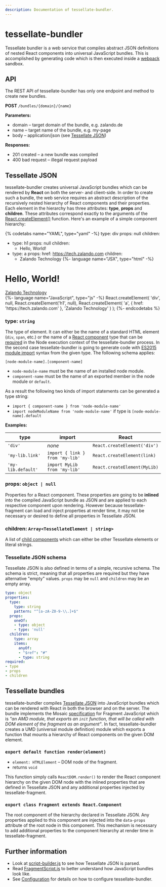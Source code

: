 ```yaml
---
description: Documentation of tessellate-bundler.
---
```


# tessellate-bundler

Tessellate bundler is a web service that compiles abstract JSON definitions of nested React components into universal JavaScript bundles. This is accomplished by generating code which is then executed inside a [webpack](https://webpack.js.org) sandbox.

## API

The REST API of tessellate-bundler has only one endpoint and method to create new bundles.

**POST** `/bundles/{domain}/{name}`

**Parameters:**

* domain – target domain of the bundle, e.g. zalando.de
* name – target name of the bundle, e.g. my-page
* body – application/json (see [Tessellate JSON](#tessellate-json))

**Responses:**

* 201 created – a new bundle was compiled
* 400 bad request – illegal request payload

## Tessellate JSON

tessellate-bundler creates universal JavaScript bundles which can be rendered by **React** on both the server- and client-side. In order to create such a bundle, the web service requires an abstract description of the recursively nested hierarchy of React components and their properties. Each element in the hierarchy has three attributes: **type**, **props** and **children**. These attributes correspond exactly to the arguments of the [React.createElement()](https://facebook.github.io/react/docs/react-api.html#createelement) function. Here's an example of a simple component hierarchy:

{% codetabs name="YAML", type="yaml" -%}
type: div
props: null
children:
- type: h1
  props: null
  children:
  - Hello, World!
- type: a
  props:
    href: https://tech.zalando.com
  children:
  - Zalando Technology
{%- language name="JSX", type="html" -%}
<div>
  <h1>Hello, World!</h1>
  <a href="https://tech.zalando.com">Zalando Technology</a>
</div>
{%- language name="JavaScript", type="js" -%}
React.createElement(
  'div',
  null,
  React.createElement('h1', null),
  React.createElement(
    'a',
    { href: 'https://tech.zalando.com' },
    'Zalando Technology'
  )
);
{%- endcodetabs %}

### type: `string`

The type of element. It can either be the name of a standard HTML element (`div`, `span`, etc.) or the name of a [React component](https://facebook.github.io/react/docs/components-and-props.html) type that can be [required](https://nodejs.org/api/globals.html#globals_require) in the Node execution context of the tessellate-bundler process. In the second case tessellate-bundler is going to generate code with [ES2015 module import](https://developer.mozilla.org/en-US/docs/Web/JavaScript/Reference/Statements/import) syntax from the given type. The following schema applies:

`[node-module-name].[component-name]`

* `node-module-name` must be the name of an installed node module.
* `component-name` must be the name of an exported member in the node module or `default`.

As a result the following two kinds of import statements can be generated a type string:

* `import { component-name } from 'node-module-name'`
* `import nodeModuleName from 'node-module-name'` if type is `[node-module-name].default`

**Examples:**

| type               | import                          | React                        |
|--------------------|---------------------------------|------------------------------|
| `'div'`            | *none*                          | `React.createElement('div')` |
| `'my-lib.link'`    | `import { link } from 'my-lib'` | `React.createElement(link)`  |
| `'my-lib.default'` | `import MyLib from 'my-lib'`    | `React.createElement(MyLib)` |

### props: `object | null`

Properties for a React component. These properties are going to be **inlined** into the compiled JavaScript bundle as JSON and are applied to each respective component upon rendering. However because tessellate-fragment can load and inject properties at render time, it may not be necessary or desired to define all properties in Tessellate JSON.

### children: `Array<TessellateElement | string>`

A list of [child components](https://facebook.github.io/react/docs/jsx-in-depth.html#children-in-jsx) which can either be other Tessellate elements or literal strings.

### Tessellate JSON schema

Tessellate JSON is also defined in terms of a simple, recursive schema. The schema is strict, meaning that all properties are required but they have alternative "empty" values. `props` may be `null` and `children` may be an empty array.

```yaml
type: object
properties:
  type:
    type: string
    pattern: "^[a-zA-Z0-9-\\.]+$"
  props:
    oneOf:
    - type: object
    - type: 'null'
  children:
    type: array
    items:
      anyOf:
      - "$ref": "#"
      - type: string
required:
- type
- props
- children
```

## Tessellate bundles

tessellate-bundler compiles [Tessellate JSON](Bundler.md#tessellate-json) into JavaScript bundles which can be rendered with React in both the browser and on the server. The bundle implements the Mosaic [specification](https://github.com/zalando/tailor/blob/master/README.md#fragment-server) for Fragment JavaScript which is *"an AMD module, that exports an `init` function, that will be called with DOM element of the fragment as an argument"*. In fact, tessellate-bundler creates a UMD (universal module definition) module which exports a function that mounts a hierarchy of React components on the given DOM element.

### `export default function render(element)`

* `element: HTMLElement` – DOM node of the fragment.
* returns `void`

This function simply calls `ReactDOM.render()` to render the React component hierarchy on the given DOM node with the inlined properties that are defined in Tessellate JSON and any additional properties injected by tessellate-fragment.

### `export class Fragment extends React.Component`

The root component of the hierarchy declared in Tessellate JSON. Any properties applied to this component are injected into the `data-props` attribute of the root node in this component. This mechanism is necessary to add additional properties to the component hierarchy at render time in tessellate-fragment.

## Further information

* Look at [script-builder.js](https://github.com/zalando-incubator/tessellate/blob/master/packages/tessellate-bundler/src/script-builder/index.js) to see how Tessellate JSON is parsed.
* Read [FragmentScript.js](https://github.com/zalando-incubator/tessellate/blob/master/packages/tessellate-bundler/src/script-builder/FragmentScript.js) to better understand how JavaScript bundles look like.
* See [Configuration](Configuration.md#tessellate-bundler) for details on how to configure tessellate-bundler.
